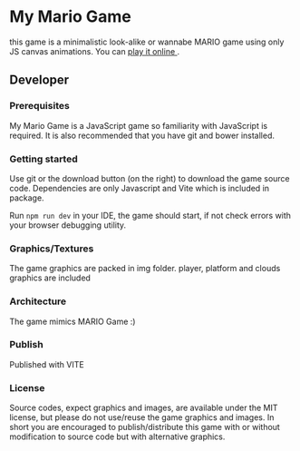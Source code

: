 # My Mario Game
this game is a minimalistic look-alike or wannabe MARIO game using only JS canvas animations. You can [play it online ](https://sureshbabudj.github.io/my-mario-game/).

## Developer

### Prerequisites
My Mario Game is a JavaScript game so familiarity with JavaScript is required. It is also recommended that you have git and bower installed.

### Getting started

Use git or the download button (on the right) to download the game source code. Dependencies are only Javascript and Vite which is included in package.

Run `npm run dev` in your IDE, the game should start, if not check errors with your browser debugging utility.

### Graphics/Textures
The game graphics are packed in img folder. player, platform and clouds graphics are included

### Architecture
The game mimics MARIO Game :)

### Publish
Published with VITE

### License
Source codes, expect graphics and images, are available under the MIT license, but please do not use/reuse the game graphics and images.
In short you are encouraged to publish/distribute this game with or without modification to source code but with alternative graphics.
